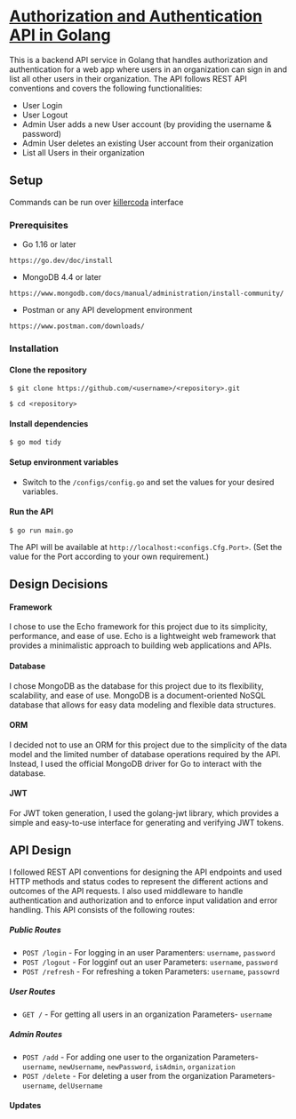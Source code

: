 # [Authorization and Authentication API in Golang](https://github.com/AryanSharma9917/GO-auth-API/blob/main/docs.md)
This is a backend API service in Golang that handles authorization and authentication for a web app where users in an organization can sign in and list all other users in their organization. The API follows REST API conventions and covers the following functionalities:

- User Login
- User Logout
- Admin User adds a new User account (by providing the username & password)
- Admin User deletes an existing User account from their organization
- List all Users in their organization

## Setup
Commands can be run over [killercoda](https://killercoda.com/playgrounds/scenario/kubernetes) interface
### Prerequisites

- Go 1.16 or later
```
https://go.dev/doc/install
```
- MongoDB 4.4 or later
```
https://www.mongodb.com/docs/manual/administration/install-community/
```
- Postman or any API development environment
```
https://www.postman.com/downloads/
```
### Installation


#### Clone the repository
```
$ git clone https://github.com/<username>/<repository>.git
```
```
$ cd <repository>
```
#### Install dependencies
```
$ go mod tidy
```
#### Setup environment variables
- Switch to the `/configs/config.go` and set the values for your desired variables.

#### Run the API
```
$ go run main.go
```
The API will be available at `http://localhost:<configs.Cfg.Port>`. (Set the value for the Port according to your own requirement.)


## Design Decisions

#### Framework
I chose to use the Echo framework for this project due to its simplicity, performance, and ease of use. Echo is a lightweight web framework that provides a minimalistic approach to building web applications and APIs.

#### Database
I chose MongoDB as the database for this project due to its flexibility, scalability, and ease of use. MongoDB is a document-oriented NoSQL database that allows for easy data modeling and flexible data structures.

#### ORM
I decided not to use an ORM for this project due to the simplicity of the data model and the limited number of database operations required by the API. Instead, I used the official MongoDB driver for Go to interact with the database.

#### JWT
For JWT token generation, I used the golang-jwt library, which provides a simple and easy-to-use interface for generating and verifying JWT tokens.


## API Design

I followed REST API conventions for designing the API endpoints and used HTTP methods and status codes to represent the different actions and outcomes of the API requests. I also used middleware to handle authentication and authorization and to enforce input validation and error handling. This API consists of the following routes:


##### Public Routes

-  `POST /login` - For logging in an user
    Paramenters: `username`, `password`
-  `POST /logout` - For logginf out an user
    Parameters: `username`, `password`
-  `POST /refresh` - For refreshing a token
    Parameters: `username`, `passowrd`
##### User Routes
-  `GET /` - For getting all users in an organization
    Parameters- `username`
##### Admin Routes
-  `POST /add` - For adding one user to the organization
    Parameters- `username`, `newUsername`, `newPassword`, `isAdmin`, `organization`
-  `POST /delete` - For deleting a user from the organization
    Parameters- `username`, `delUsername`

#### Updates


